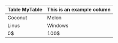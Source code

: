 | Table MyTable | This is an example column 
| --------------- | ---------------- 
| Coconut | Melon | 
| Linus | Windows |
| 0$ | 100$ | 
